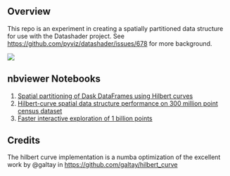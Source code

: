 ## Overview
This repo is an experiment in creating a spatially partitioned data structure
for use with the Datashader project. See https://github.com/pyviz/datashader/issues/678
for more background.

![](notebooks/osm-one-billion.gif)

## nbviewer Notebooks
 1. [Spatial partitioning of Dask DataFrames using Hilbert curves](https://nbviewer.jupyter.org/github/jonmmease/hilbert_frame/blob/master/notebooks/1-HilbertCurvePartitioningOverview.ipynb)
 2. [Hilbert-curve spatial data structure performance on 300 million point census dataset](https://nbviewer.jupyter.org/github/jonmmease/hilbert_frame/blob/master/notebooks/2-HilbertCurvePartitioningCensusExample.ipynb)
 3. [Faster interactive exploration of 1 billion points](https://nbviewer.jupyter.org/github/jonmmease/hilbert_frame/blob/master/notebooks/3-HilbertCurveOneBillionInteractive.ipynb)

## Credits
The hilbert curve implementation is a numba optimization of the excellent work
by @galtay in https://github.com/galtay/hilbert_curve